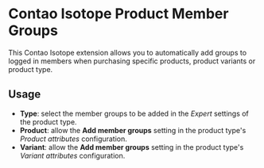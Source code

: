 Contao Isotope Product Member Groups
====================================

This Contao Isotope extension allows you to automatically add groups to logged in members when purchasing specific
products, product variants or product type.

## Usage

* __Type__: select the member groups to be added in the _Expert_ settings of the product type.
* __Product__: allow the __Add member groups__ setting in the product type's _Product attributes_ configuration.
* __Variant__: allow the __Add member groups__ setting in the product type's _Variant attributes_ configuration.
